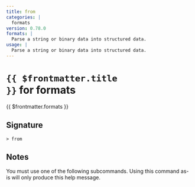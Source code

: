 ```yaml
---
title: from
categories: |
  formats
version: 0.78.0
formats: |
  Parse a string or binary data into structured data.
usage: |
  Parse a string or binary data into structured data.
---
```


# <code>{{ $frontmatter.title }}</code> for formats

<div class='command-title'>{{ $frontmatter.formats }}</div>

## Signature

```> from ```

## Notes
You must use one of the following subcommands. Using this command as-is will only produce this help message.
